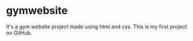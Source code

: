 # gymwebsite
It's a gym website project made using html and css. This is my first project on GitHub.
